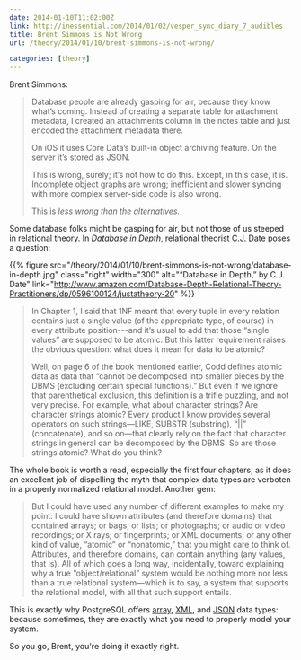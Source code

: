 ```yaml
--- 
date: 2014-01-10T11:02:00Z
link: http://inessential.com/2014/01/02/vesper_sync_diary_7_audibles
title: Brent Simmons is Not Wrong
url: /theory/2014/01/10/brent-simmons-is-not-wrong/

categories: [theory]
---
```


Brent Simmons:

> Database people are already gasping for air, because they know what’s coming.
> Instead of creating a separate table for attachment metadata, I created an
> attachments column in the notes table and just encoded the attachment
> metadata there.
> 
> On iOS it uses Core Data’s built-in object archiving feature. On the server
> it’s stored as JSON.
> 
> This is wrong, surely; it’s not how to do this. Except, in this case, it is.
> Incomplete object graphs are wrong; inefficient and slower syncing with more
> complex server-side code is also wrong.
>
> This is *less wrong than the alternatives.*

Some database folks might be gasping for air, but not those of us steeped in
relational theory. In *[Database in Depth]*, relational theorist [C.J. Date]
poses a question:

{{% figure src="/theory/2014/01/10/brent-simmons-is-not-wrong/database-in-depth.jpg" class="right" width="300" alt="“Database in Depth,” by C.J. Date" link="http://www.amazon.com/Database-Depth-Relational-Theory-Practitioners/dp/0596100124/justatheory-20" %}}

> In Chapter 1, I said that 1NF meant that every tuple in every relation
> contains just a single value (of the appropriate type, of course) in every
> attribute position---and it’s usual to add that those “single values” are
> supposed to be atomic. But this latter requirement raises the obvious
> question: what does it mean for data to be atomic?
> 
> Well, on page 6 of the book mentioned earlier, Codd defines atomic data as
> data that “cannot be decomposed into smaller pieces by the DBMS (excluding
> certain special functions).” But even if we ignore that parenthetical
> exclusion, this definition is a trifle puzzling, and not very precise. For
> example, what about character strings? Are character strings atomic? Every
> product I know provides several operators on such strings—LIKE, SUBSTR
> (substring), “||” (concatenate), and so on—that clearly rely on the fact that
> character strings in general can be decomposed by the DBMS. So are those
> strings atomic? What do you think?

The whole book is worth a read, especially the first four chapters, as it
does an excellent job of dispelling the myth that complex data types are
verboten in a properly normalized relational model. Another gem:

> But I could have used any number of different examples to make my point: I
> could have shown attributes (and therefore domains) that contained arrays; or
> bags; or lists; or photographs; or audio or video recordings; or X rays; or
> fingerprints; or XML documents; or any other kind of value, “atomic” or
> “nonatomic,” that you might care to think of. Attributes, and therefore
> domains, can contain anything (any values, that is). All of which goes a long
> way, incidentally, toward explaining why a true “object/relational” system
> would be nothing more nor less than a true relational system—which is to say,
> a system that supports the relational model, with all that such support
> entails.

This is exactly why PostgreSQL offers [array], [XML], and [JSON] data types:
because sometimes, they are exactly what you need to properly model your
system.

So you go, Brent, you're doing it exactly right.

[Database in Depth]: http://www.amazon.com/Database-Depth-Relational-Theory-Practitioners/dp/0596100124/justatheory-20
[C.J. Date]: http://en.wikipedia.org/wiki/Christopher_J._Date
[array]: http://www.postgresql.org/docs/current/static/arrays.html
[XML]: http://www.postgresql.org/docs/current/static/datatype-xml.html
[JSON]: http://www.postgresql.org/docs/current/static/datatype-json.html

